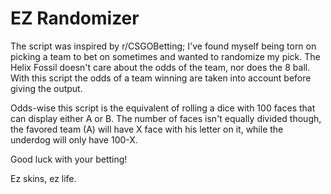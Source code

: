 EZ Randomizer
==========

The script was inspired by r/CSGOBetting; I've found myself being torn on picking a team to bet on sometimes and wanted to randomize my pick. The Helix Fossil doesn't care about the odds of the team, nor does the 8 ball. With this script the odds of a team winning are taken into account before giving the output.

Odds-wise this script is the equivalent of rolling a dice with 100 faces that can display either A or B. The number of faces isn't equally divided though, the favored team (A) will have X face with his letter on it, while the underdog will only have 100-X. 

Good luck with your betting!

Ez skins, ez life. 
